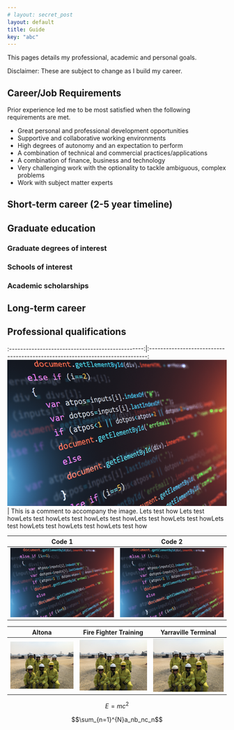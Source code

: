 ```yaml
---
# layout: secret_post
layout: default
title: Guide
key: "abc"
---
```


This pages details my professional, academic and personal goals. 

Disclaimer: These are subject to change as I build my career.

## Career/Job Requirements

Prior experience led me to be most satisfied when the following requirements are met.

* Great personal and professional development opportunities
* Supportive and collaborative working environments
* High degrees of autonomy and an expectation to perform
* A combination of technical and commercial practices/applications
* A combination of finance, business and technology
* Very challenging work with the optionality to tackle ambiguous, complex problems
* Work with subject matter experts

## Short-term career (2-5 year timeline)

## Graduate education

### Graduate degrees of interest

### Schools of interest

### Academic scholarships

## Long-term career

## Professional qualifications


:------------------------------------------------:|:-----------------------------------------------------------------------------:
![Engineering Science 1](/assets/images/Code.jpeg)| This is a comment to accompany the image. Lets test how Lets test howLets test howLets test howLets test howLets test howLets test howLets test howLets test howLets test howLets test how

Code 1                                            | Code 2                  
:------------------------------------------------:|:------------------------------------------------:
![Engineering Science 1](/assets/images/Code.jpeg)|![Engineering Science 2](/assets/images/Code.jpeg)

Altona                         | Fire Fighter Training        | Yarraville Terminal
:-----------------------------:|:----------------------------:|:---------------------------------:
![1](/assets/images/Fire.jpeg)|![2](/assets/images/Fire.jpeg)|![3](/assets/images/Fire.jpeg)

$$E=mc^2$$

$$\sum_{n=1}^{N}a_nb_nc_n$$